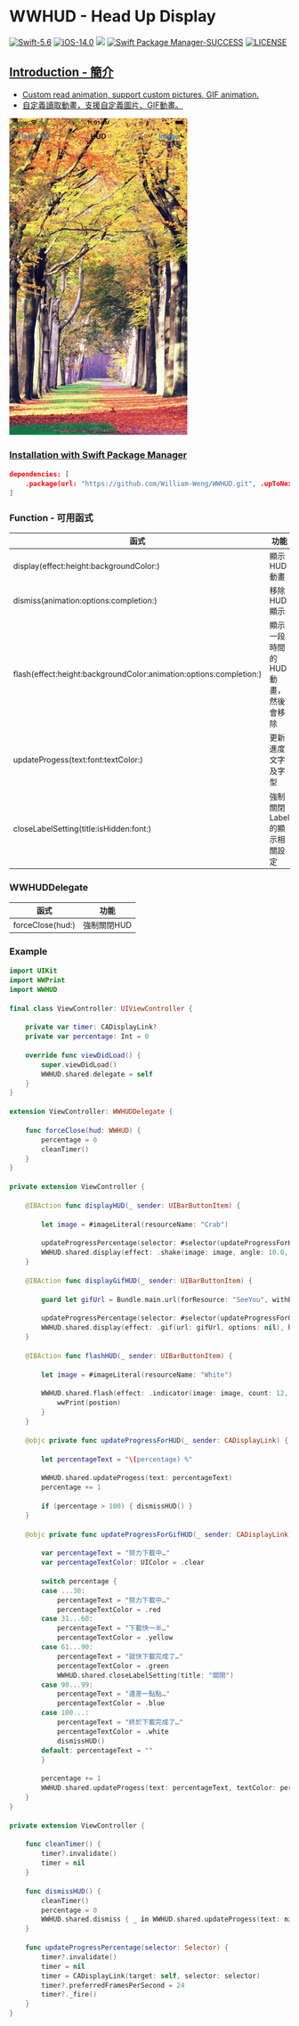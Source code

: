 # WWHUD - Head Up Display

[![Swift-5.6](https://img.shields.io/badge/Swift-5.6-orange.svg?style=flat)](https://developer.apple.com/swift/) [![iOS-14.0](https://img.shields.io/badge/iOS-14.0-pink.svg?style=flat)](https://developer.apple.com/swift/) ![](https://img.shields.io/github/v/tag/William-Weng/WWHUD) [![Swift Package Manager-SUCCESS](https://img.shields.io/badge/Swift_Package_Manager-SUCCESS-blue.svg?style=flat)](https://developer.apple.com/swift/) [![LICENSE](https://img.shields.io/badge/LICENSE-MIT-yellow.svg?style=flat)](https://developer.apple.com/swift/)

## [Introduction - 簡介](https://swiftpackageindex.com/William-Weng)
- [Custom read animation, support custom pictures, GIF animation.](https://youtu.be/6XVxvRKoAHM)
- [自定義讀取動畫，支援自定義圖片、GIF動畫。](https://youtu.be/6XVxvRKoAHM)

![](./Example.gif)

### [Installation with Swift Package Manager](https://medium.com/彼得潘的-swift-ios-app-開發問題解答集/使用-spm-安裝第三方套件-xcode-11-新功能-2c4ffcf85b4b)

```json
dependencies: [
    .package(url: "https://github.com/William-Weng/WWHUD.git", .upToNextMajor(from: "1.3.0"))
]
```

### Function - 可用函式
|函式|功能|
|-|-|
|display(effect:height:backgroundColor:)|顯示HUD動畫|
|dismiss(animation:options:completion:)|移除HUD顯示|
|flash(effect:height:backgroundColor:animation:options:completion:)|顯示一段時間的HUD動畫，然後會移除|
|updateProgess(text:font:textColor:)|更新進度文字及字型|
|closeLabelSetting(title:isHidden:font:)|強制關閉Label的顯示相關設定|

### WWHUDDelegate
|函式|功能|
|-|-|
|forceClose(hud:)|強制關閉HUD|

### Example
```swift
import UIKit
import WWPrint
import WWHUD

final class ViewController: UIViewController {
    
    private var timer: CADisplayLink?
    private var percentage: Int = 0
    
    override func viewDidLoad() {
        super.viewDidLoad()
        WWHUD.shared.delegate = self
    }
}

extension ViewController: WWHUDDelegate {
    
    func forceClose(hud: WWHUD) {
        percentage = 0
        cleanTimer()
    }
}

private extension ViewController {
    
    @IBAction func displayHUD(_ sender: UIBarButtonItem) {
        
        let image = #imageLiteral(resourceName: "Crab")
        
        updateProgressPercentage(selector: #selector(updateProgressForHUD))
        WWHUD.shared.display(effect: .shake(image: image, angle: 10.0, duration: 1.0), height: 128, backgroundColor: .green.withAlphaComponent(0.3))
    }
    
    @IBAction func displayGifHUD(_ sender: UIBarButtonItem) {
        
        guard let gifUrl = Bundle.main.url(forResource: "SeeYou", withExtension: ".gif") else { return }
        
        updateProgressPercentage(selector: #selector(updateProgressForGifHUD))
        WWHUD.shared.display(effect: .gif(url: gifUrl, options: nil), height: 256.0, backgroundColor: .black.withAlphaComponent(0.3))
    }
    
    @IBAction func flashHUD(_ sender: UIBarButtonItem) {
        
        let image = #imageLiteral(resourceName: "White")
        
        WWHUD.shared.flash(effect: .indicator(image: image, count: 12, size: CGSize(width: 2.0, height: 20), duration: 1.0, backgroundColor: .purple), height: 64, backgroundColor: .green.withAlphaComponent(0.3), animation: 3.0) { postion in
            wwPrint(postion)
        }
    }

    @objc private func updateProgressForHUD(_ sender: CADisplayLink) {
        
        let percentageText = "\(percentage) %"
        
        WWHUD.shared.updateProgess(text: percentageText)
        percentage += 1
        
        if (percentage > 100) { dismissHUD() }
    }
    
    @objc private func updateProgressForGifHUD(_ sender: CADisplayLink) {
        
        var percentageText = "努力下載中…"
        var percentageTextColor: UIColor = .clear

        switch percentage {
        case ...30:
            percentageText = "努力下載中…"
            percentageTextColor = .red
        case 31...60:
            percentageText = "下載快一半…"
            percentageTextColor = .yellow
        case 61...90:
            percentageText = "就快下載完成了…"
            percentageTextColor = .green
            WWHUD.shared.closeLabelSetting(title: "關閉")
        case 90...99:
            percentageText = "還差一點點…"
            percentageTextColor = .blue
        case 100...:
            percentageText = "終於下載完成了…"
            percentageTextColor = .white
            dismissHUD()
        default: percentageText = ""
        }
        
        percentage += 1
        WWHUD.shared.updateProgess(text: percentageText, textColor: percentageTextColor)
    }
}

private extension ViewController {

    func cleanTimer() {
        timer?.invalidate()
        timer = nil
    }
    
    func dismissHUD() {
        cleanTimer()
        percentage = 0
        WWHUD.shared.dismiss { _ in WWHUD.shared.updateProgess(text: nil) }
    }
    
    func updateProgressPercentage(selector: Selector) {
        timer?.invalidate()
        timer = nil
        timer = CADisplayLink(target: self, selector: selector)
        timer?.preferredFramesPerSecond = 24
        timer?._fire()
    }
}
```


